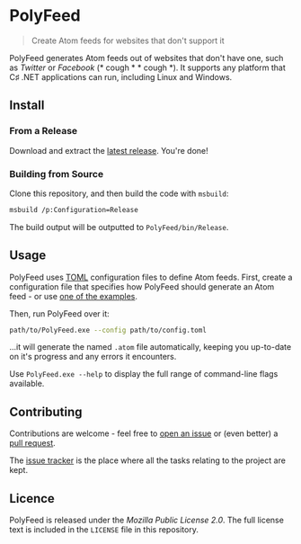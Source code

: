 # PolyFeed

> Create Atom feeds for websites that don't support it  

PolyFeed generates Atom feeds out of websites that don't have one, such as _Twitter_ or _Facebook_ (* cough * * cough *). It supports any platform that C&sharp; .NET applications can run, including Linux and Windows.


## Install

### From a Release
Download and extract the [latest release](https://github.com/sbrl/PolyFeed/releases/latest). You're done!

### Building from Source

Clone this repository, and then build the code with `msbuild`:

```bash
msbuild /p:Configuration=Release
```

The build output will be outputted to `PolyFeed/bin/Release`.


## Usage
PolyFeed uses [TOML](https://github.com/toml-lang/toml) configuration files to define Atom feeds. First, create a configuration file that specifies how PolyFeed should generate an Atom feed - or use [one of the examples](https://github.com/sbrl/PolyFeed/tree/master/examples).

Then, run PolyFeed over it:

```bash
path/to/PolyFeed.exe --config path/to/config.toml
```

...it will generate the named `.atom` file automatically, keeping you up-to-date on it's progress and any errors it encounters.

Use `PolyFeed.exe --help` to display the full range of command-line flags available.

## Contributing
Contributions are welcome - feel free to [open an issue](https://github.com/sbrl/PolyFeed/issues/new) or (even better) a [pull request](https://github.com/sbrl/PolyFeed/compare).

The [issue tracker](https://github.com/sbrl/PolyFeed/issues) is the place where all the tasks relating to the project are kept.


## Licence
PolyFeed is released under the _Mozilla Public License 2.0_. The full license text is included in the `LICENSE` file in this repository.

